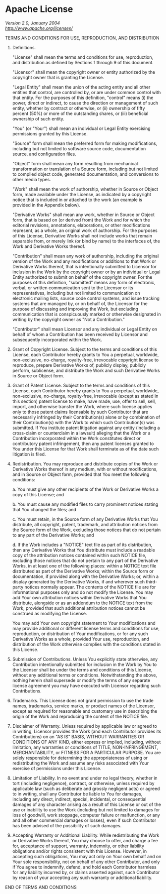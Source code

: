 # Apache License

<i>Version 2.0, January 2004</i><br/>
<i><a href="http://www.apache.org/licenses/">http://www.apache.org/licenses/</a></i>

TERMS AND CONDITIONS FOR USE, REPRODUCTION, AND DISTRIBUTION

1. Definitions.

   "License" shall mean the terms and conditions for use, reproduction, and
   distribution as defined by Sections 1 through 9 of this document.

   "Licensor" shall mean the copyright owner or entity authorized by the
   copyright owner that is granting the License.

   "Legal Entity" shall mean the union of the acting entity and all other
   entities that control, are controlled by, or are under common control with
   that entity. For the purposes of this definition, "control" means (i) the
   power, direct or indirect, to cause the direction or management of such
   entity, whether by contract or otherwise, or (ii) ownership of fifty percent
   (50%) or more of the outstanding shares, or (iii) beneficial ownership of
   such entity.

   "You" (or "Your") shall mean an individual or Legal Entity exercising
   permissions granted by this License.

   "Source" form shall mean the preferred form for making modifications,
   including but not limited to software source code, documentation source, and
   configuration files.

   "Object" form shall mean any form resulting from mechanical transformation
   or translation of a Source form, including but not limited to compiled
   object code, generated documentation, and conversions to other media types.

   "Work" shall mean the work of authorship, whether in Source or Object form,
   made available under the License, as indicated by a copyright notice that is
   included in or attached to the work (an example is provided in the Appendix
   below).

   "Derivative Works" shall mean any work, whether in Source or Object form,
   that is based on (or derived from) the Work and for which the editorial
   revisions, annotations, elaborations, or other modifications represent, as a
   whole, an original work of authorship. For the purposes of this License,
   Derivative Works shall not include works that remain separable from, or
   merely link (or bind by name) to the interfaces of, the Work and Derivative
   Works thereof.

   "Contribution" shall mean any work of authorship, including the original
   version of the Work and any modifications or additions to that Work or
   Derivative Works thereof, that is intentionally submitted to Licensor for
   inclusion in the Work by the copyright owner or by an individual or Legal
   Entity authorized to submit on behalf of the copyright owner. For the
   purposes of this definition, "submitted" means any form of electronic,
   verbal, or written communication sent to the Licensor or its
   representatives, including but not limited to communication on electronic
   mailing lists, source code control systems, and issue tracking systems that
   are managed by, or on behalf of, the Licensor for the purpose of discussing
   and improving the Work, but excluding communication that is conspicuously
   marked or otherwise designated in writing by the copyright owner as "Not a
   Contribution."

   "Contributor" shall mean Licensor and any individual or Legal Entity on
   behalf of whom a Contribution has been received by Licensor and subsequently
   incorporated within the Work.

2. Grant of Copyright License. Subject to the terms and conditions of this
   License, each Contributor hereby grants to You a perpetual, worldwide,
   non-exclusive, no-charge, royalty-free, irrevocable copyright license to
   reproduce, prepare Derivative Works of, publicly display, publicly perform,
   sublicense, and distribute the Work and such Derivative Works in Source or
   Object form.

3. Grant of Patent License. Subject to the terms and conditions of this
   License, each Contributor hereby grants to You a perpetual, worldwide,
   non-exclusive, no-charge, royalty-free, irrevocable (except as stated in
   this section) patent license to make, have made, use, offer to sell, sell,
   import, and otherwise transfer the Work, where such license applies only to
   those patent claims licensable by such Contributor that are necessarily
   infringed by their Contribution(s) alone or by combination of their
   Contribution(s) with the Work to which such Contribution(s) was submitted.
   If You institute patent litigation against any entity (including a
   cross-claim or counterclaim in a lawsuit) alleging that the Work or a
   Contribution incorporated within the Work constitutes direct or contributory
   patent infringement, then any patent licenses granted to You under this
   License for that Work shall terminate as of the date such litigation is
   filed.

4. Redistribution. You may reproduce and distribute copies of the Work or
   Derivative Works thereof in any medium, with or without modifications, and
   in Source or Object form, provided that You meet the following conditions:

   a. You must give any other recipients of the Work or Derivative Works a copy
   of this License; and

   b. You must cause any modified files to carry prominent notices stating that
   You changed the files; and

   c. You must retain, in the Source form of any Derivative Works that You
   distribute, all copyright, patent, trademark, and attribution notices from
   the Source form of the Work, excluding those notices that do not pertain to
   any part of the Derivative Works; and

   d. If the Work includes a "NOTICE" text file as part of its distribution,
   then any Derivative Works that You distribute must include a readable copy
   of the attribution notices contained within such NOTICE file, excluding
   those notices that do not pertain to any part of the Derivative Works, in at
   least one of the following places: within a NOTICE text file distributed as
   part of the Derivative Works; within the Source form or documentation, if
   provided along with the Derivative Works; or, within a display generated by
   the Derivative Works, if and wherever such third-party notices normally
   appear. The contents of the NOTICE file are for informational purposes only
   and do not modify the License. You may add Your own attribution notices
   within Derivative Works that You distribute, alongside or as an addendum to
   the NOTICE text from the Work, provided that such additional attribution
   notices cannot be construed as modifying the License.

   You may add Your own copyright statement to Your modifications and may
   provide additional or different license terms and conditions for use,
   reproduction, or distribution of Your modifications, or for any such
   Derivative Works as a whole, provided Your use, reproduction, and
   distribution of the Work otherwise complies with the conditions stated in
   this License.

5. Submission of Contributions. Unless You explicitly state otherwise, any
   Contribution intentionally submitted for inclusion in the Work by You to the
   Licensor shall be under the terms and conditions of this License, without
   any additional terms or conditions. Notwithstanding the above, nothing
   herein shall supersede or modify the terms of any separate license agreement
   you may have executed with Licensor regarding such Contributions.

6. Trademarks. This License does not grant permission to use the trade names,
   trademarks, service marks, or product names of the Licensor, except as
   required for reasonable and customary use in describing the origin of the
   Work and reproducing the content of the NOTICE file.

7. Disclaimer of Warranty. Unless required by applicable law or agreed to in
   writing, Licensor provides the Work (and each Contributor provides its
   Contributions) on an "AS IS" BASIS, WITHOUT WARRANTIES OR CONDITIONS OF ANY
   KIND, either express or implied, including, without limitation, any
   warranties or conditions of TITLE, NON-INFRINGEMENT, MERCHANTABILITY, or
   FITNESS FOR A PARTICULAR PURPOSE. You are solely responsible for determining
   the appropriateness of using or redistributing the Work and assume any risks
   associated with Your exercise of permissions under this License.

8. Limitation of Liability. In no event and under no legal theory, whether in
   tort (including negligence), contract, or otherwise, unless required by
   applicable law (such as deliberate and grossly negligent acts) or agreed to
   in writing, shall any Contributor be liable to You for damages, including
   any direct, indirect, special, incidental, or consequential damages of any
   character arising as a result of this License or out of the use or inability
   to use the Work (including but not limited to damages for loss of goodwill,
   work stoppage, computer failure or malfunction, or any and all other
   commercial damages or losses), even if such Contributor has been advised of
   the possibility of such damages.

9. Accepting Warranty or Additional Liability. While redistributing the Work or
   Derivative Works thereof, You may choose to offer, and charge a fee for,
   acceptance of support, warranty, indemnity, or other liability obligations
   and/or rights consistent with this License. However, in accepting such
   obligations, You may act only on Your own behalf and on Your sole
   responsibility, not on behalf of any other Contributor, and only if You
   agree to indemnify, defend, and hold each Contributor harmless for any
   liability incurred by, or claims asserted against, such Contributor by
   reason of your accepting any such warranty or additional liability.

END OF TERMS AND CONDITIONS
